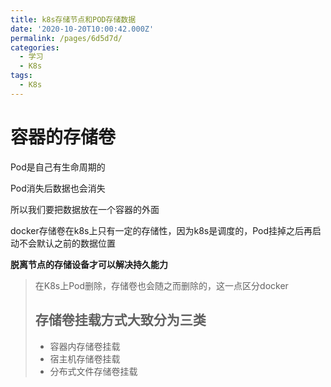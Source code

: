 ```yaml
---
title: k8s存储节点和POD存储数据
date: '2020-10-20T10:00:42.000Z'
permalink: /pages/6d5d7d/
categories:
  - 学习
  - K8s
tags:
  - K8s
---
```


# 容器的存储卷

Pod是自己有生命周期的

Pod消失后数据也会消失

所以我们要把数据放在一个容器的外面

docker存储卷在k8s上只有一定的存储性，因为k8s是调度的，Pod挂掉之后再启动不会默认之前的数据位置

**脱离节点的存储设备才可以解决持久能力**

> 在K8s上Pod删除，存储卷也会随之而删除的，这一点区分docker
>
> ## 存储卷挂载方式大致分为三类
>
> * 容器内存储卷挂载
> * 宿主机存储卷挂载
> * 分布式文件存储卷挂载

